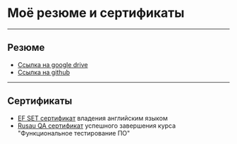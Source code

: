 # Моё резюме и сертификаты
---
## Резюме
- [Ссылка на google drive](https://drive.google.com/file/d/1PpSCPAj6y1Q2w6lJGaoPysGNqvcWjH80/view?usp=sharing)
- [Ссылка на github](https://github.com/Leesmike/CV-and-certificates/blob/main/%D0%9C%D0%B8%D1%85%D0%B0%D0%B8%D0%BB%20%D0%9B%D0%B8%20QA%20engineer.pdf)

---

## Сертификаты
- [EF SET сертификат](https://github.com/Leesmike/CV-and-certificates/blob/main/EF%20SET%20Certificate.pdf) владения английским языком
- [Rusau QA сертификат](https://github.com/Leesmike/CV-and-certificates/blob/main/Mikhail_Li_QA_certificate_8897572.pdf) успешного завершения курса "Функциональное тестирование ПО"

